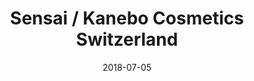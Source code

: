 ﻿---
title:          "Sensai / Kanebo Cosmetics Switzerland"
date:           "2018-07-05"
draft:          false
robotsExclude:  true
forceNowrap:    false
---
